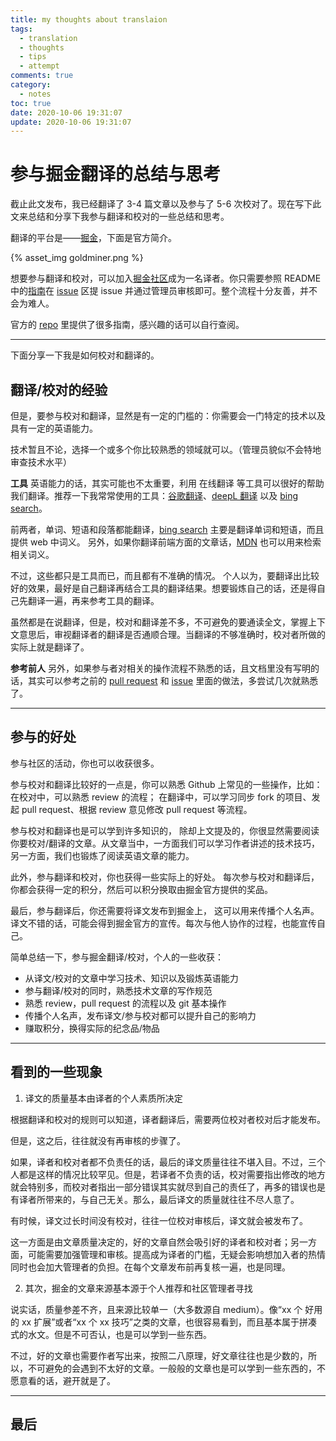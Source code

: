 ```yaml
---
title: my thoughts about translaion
tags:
  - translation
  - thoughts
  - tips
  - attempt
comments: true
category:
  - notes
toc: true
date: 2020-10-06 19:31:07
update: 2020-10-06 19:31:07
---
```


# 参与掘金翻译的总结与思考
<!--more-->
截止此文发布，我已经翻译了 3-4 篇文章以及参与了 5-6 次校对了。现在写下此文来总结和分享下我参与翻译和校对的一些总结和思考。

翻译的平台是——[掘金](https://github.com/xitu/gold-miner)，下面是官方简介。

{% asset_img goldminer.png %}

想要参与翻译和校对，可以加入[掘金社区](https://github.com/xitu/gold-miner)成为一名译者。你只需要参照 README 中的[指南](https://github.com/xitu/gold-miner/wiki/%E5%A6%82%E4%BD%95%E5%8F%82%E4%B8%8E%E7%BF%BB%E8%AF%91)在 [issue](https://github.com/xitu/gold-miner/issues) 区提 issue 并通过管理员审核即可。整个流程十分友善，并不会为难人。

官方的 [repo](https://github.com/xitu/gold-miner) 里提供了很多指南，感兴趣的话可以自行查阅。

***

下面分享一下我是如何校对和翻译的。

## 翻译/校对的经验
但是，要参与校对和翻译，显然是有一定的门槛的：你需要会一门特定的技术以及具有一定的英语能力。

技术暂且不论，选择一个或多个你比较熟悉的领域就可以。（管理员貌似不会特地审查技术水平）

**工具**
英语能力的话，其实可能也不太重要，利用 在线翻译 等工具可以很好的帮助我们翻译。推荐一下我常常使用的工具：[谷歌翻译](https://translate.google.cn/)、[deepL 翻译](https://www.deepl.com/translator) 以及 [bing search](https://cn.bing.com/dict/)。

前两者，单词、短语和段落都能翻译，[bing search](https://cn.bing.com/dict/) 主要是翻译单词和短语，而且提供 web 中词义。
另外，如果你翻译前端方面的文章话，[MDN](https://developer.mozilla.org/zh-CN/) 也可以用来检索相关词义。

不过，这些都只是工具而已，而且都有不准确的情况。
个人以为，要翻译出比较好的效果，最好是自己翻译再结合工具的翻译结果。想要锻炼自己的话，还是得自己先翻译一遍，再来参考工具的翻译。

虽然都是在说翻译，但是，校对和翻译差不多，不可避免的要通读全文，掌握上下文意思后，审视翻译者的翻译是否通顺合理。当翻译的不够准确时，校对者所做的实际上就是翻译了。

**参考前人**
另外，如果参与者对相关的操作流程不熟悉的话，且文档里没有写明的话，其实可以参考之前的 [pull request](https://github.com/xitu/gold-miner/pulls) 和 [issue](https://github.com/xitu/gold-miner/issues) 里面的做法，多尝试几次就熟悉了。

***

## 参与的好处

参与社区的活动，你也可以收获很多。

参与校对和翻译比较好的一点是，你可以熟悉 Github 上常见的一些操作，比如：
在校对中，可以熟悉 review 的流程；
在翻译中，可以学习同步 fork 的项目、发起 pull request、根据 review 意见修改 pull request 等流程。

参与校对和翻译也是可以学到许多知识的，
除却上文提及的，你很显然需要阅读你要校对/翻译的文章。从文章当中，一方面我们可以学习作者讲述的技术技巧，另一方面，我们也锻炼了阅读英语文章的能力。

此外，参与翻译和校对，你也获得一些实际上的好处。
每次参与校对和翻译后，你都会获得一定的积分，然后可以积分换取由掘金官方提供的奖品。

最后，参与翻译后，你还需要将译文发布到掘金上，
这可以用来传播个人名声。译文不错的话，可能会得到掘金官方的宣传。每次与他人协作的过程，也能宣传自己。

简单总结一下，参与掘金翻译/校对，个人的一些收获：
- 从译文/校对的文章中学习技术、知识以及锻炼英语能力
- 参与翻译/校对的同时，熟悉技术文章的写作规范
- 熟悉 review，pull request 的流程以及 git 基本操作
- 传播个人名声，发布译文/参与校对都可以提升自己的影响力
- 赚取积分，换得实际的纪念品/物品

***

## 看到的一些现象

1. 译文的质量基本由译者的个人素质所决定

根据翻译和校对的规则可以知道，译者翻译后，需要两位校对者校对后才能发布。

但是，这之后，往往就没有再审核的步骤了。

如果，译者和校对者都不负责任的话，最后的译文质量往往不堪入目。不过，三个人都是这样的情况比较罕见。但是，若译者不负责的话，校对需要指出修改的地方就会特别多，而校对者指出一部分错误其实就尽到自己的责任了，再多的错误也是有译者所带来的，与自己无关。那么，最后译文的质量就往往不尽人意了。

有时候，译文过长时间没有校对，往往一位校对审核后，译文就会被发布了。

这一方面是由文章质量决定的，好的文章自然会吸引好的译者和校对者；另一方面，可能需要加强管理和审核。提高成为译者的门槛，无疑会影响想加入者的热情同时也会加大管理者的负担。在每个文章发布前再复核一遍，也是同理。

2. 其次，掘金的文章来源基本源于个人推荐和社区管理者寻找

说实话，质量参差不齐，且来源比较单一（大多数源自 medium）。像“xx 个 好用的 xx 扩展”或者“xx 个 xx 技巧”之类的文章，也很容易看到，而且基本属于拼凑式的水文。但是不可否认，也是可以学到一些东西。

不过，好的文章也需要作者写出来，按照二八原理，好文章往往也是少数的，所以，不可避免的会遇到不太好的文章。一般般的文章也是可以学到一些东西的，不愿意看的话，避开就是了。

***

## 最后
